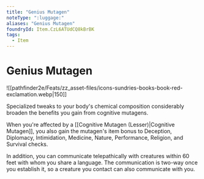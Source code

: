 ```yaml
---
title: "Genius Mutagen"
noteType: ":luggage:"
aliases: "Genius Mutagen"
foundryId: Item.CzL6ATUdCQ8kBrBK
tags:
  - Item
---
```


# Genius Mutagen
![[pathfinder2e/Feats/zz_asset-files/icons-sundries-books-book-red-exclamation.webp|150]]

Specialized tweaks to your body's chemical composition considerably broaden the benefits you gain from cognitive mutagens.

When you're affected by a [[Cognitive Mutagen (Lesser)|Cognitive Mutagen]], you also gain the mutagen's item bonus to Deception, Diplomacy, Intimidation, Medicine, Nature, Performance, Religion, and Survival checks.

In addition, you can communicate telepathically with creatures within 60 feet with whom you share a language. The communication is two-way once you establish it, so a creature you contact can also communicate with you.

